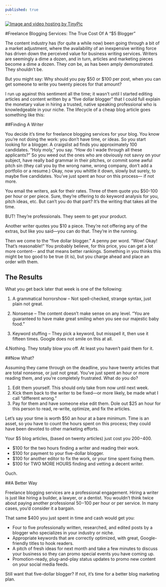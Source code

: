 ```yaml
---
published: true
---
```


<a href="http://tinypic.com?ref=2n0o9di" target="_blank"><img src="http://i57.tinypic.com/2n0o9di.jpg" border="0" alt="Image and video hosting by TinyPic"></a>

#Freelance Blogging Services: The True Cost Of A “$5 Blogger”

The content industry has (for quite a while now) been going through a bit of a market adjustment, where the availability of an inexpensive writing force has driven down the perceived value for business writing services. Writers are seemingly a dime a dozen, and in turn, articles and marketing pieces become a dime a dozen. They <em>can</em> be, as has been amply demonstrated. They shouldn’t be. 

But you might say: Why should you pay $50 or $100 per post, when you can get someone to write you twenty pieces for that amount? 

I run up against this sentiment all the time; it wasn’t until I started editing articles and content written by a “five dollar blogger” that I could full explain the monetary value in hiring a trusted, native speaking professional who is knowledgeable in your niche. The lifecycle of a cheap blog article goes something like this:

##Finding A Writer

You decide it’s time for freelance blogging services for your blog. You know you’re not doing the work: you don’t have time, or ideas. So you start looking for a blogger. A craigslist ad finds you approximately 100 candidates. “Holy moly,” you say. “How do I wade through all these applicants?” So you weed out the ones who are obviously not savvy on your subject, have really bad grammar in their pitches, or commit some awful pitch sin (they call you by the wrong name, wrong company, don’t add a portfolio or a resume.) Okay, now you whittle it down, slowly but surely, to maybe five candidates. You’ve just spent an hour on this process— if not more. 

You email the writers, ask for their rates. Three of them quote you $50-100 per hour or per piece. Sure, they’re offering to do keyword analysis for you, pitch ideas, etc. But can’t you do that part? It’s the writing that takes all the time.

BUT! They’re professionals. They seem to get your product. 

Another writer quotes you $10 a piece. They’re not offering any of the extras, but like you said—you can do that. They’re in the running. 

Then we come to the “five dollar blogger.” A penny per word. “Wow! Okay! That’s reasonable!” You probably believe, for this price, you can get a lot more content-- and that means better rankings. Something in you thinks this might be too good to be true (it is), but you charge ahead and place an order with them. 

## The Results 

What you get back later that week is one of the following:

1. A grammatical horrorshow – Not spell-checked, strange syntax, just plain not great. 

2. Nonsense – The content doesn’t make sense on any level. “You are guaranteed to have make great smiling when you see our majestic baby food.” 

3. Keyword stuffing – They pick a keyword, but misspell it, then use it fifteen times. Google does not smile on this at all.

4.Nothing. They totally blow you off. At least you haven’t paid them for it. 

##Now What? 

Assuming they came through on the deadline, you have twenty articles that are total nonsense, or just not great. You’ve just spent an hour or more reading them, and you’re completely frustrated. What do you do? 

1. Edit them yourself. This should only take from now until next week.
2. Kick them back to the writer to be fixed—or more likely, be made what I call “different wrong.” 
3. Pay for them and have someone else edit them. Dole out $25 an hour for this person to read, re-write, optimize, and fix the articles. 

Let’s say your time is worth $50 an hour at a bare minimum. Time is an asset, so you have to count the hours spent on this process; they could have been devoted to other marketing efforts.

Your $5 blog articles, (based on twenty articles) just cost you $200-$400. 

* $100 for the two hours finding a writer and reading their work.
* $100 for payment to your five-dollar blogger.
* $100 for another editor to fix the work, or your time spent fixing them.
* $100 for TWO MORE HOURS finding and vetting a decent writer.

Ouch. 

##A Better Way

Freelance blogging services are a professional engagement. Hiring a writer is just like hiring a builder, a lawyer, or a dentist. You wouldn’t think twice about paying another professional $50-$100 per hour or per service. In many cases, you’d consider it a bargain. 

That same $400 you just spent in time and cash would get you:

* Four to five professionally written, researched, and edited posts by a blogger who specializes in your industry or niche. 
* Appropriate keywords that are correctly optimized, with great, Google-friendly titles to hook readers. 
* A pitch of fresh ideas for next month and take a few minutes to discuss your business so they can promo special events you have coming up. 
* Promotion-ready, plug-and-play status updates to promo new content on your social media feeds.

Still want that five-dollar blogger? If not, it’s time for a better blog marketing plan.